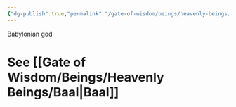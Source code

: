 ```yaml
---
{"dg-publish":true,"permalink":"/gate-of-wisdom/beings/heavenly-beings/bel/","tags":["#GateWisdom","#Being","#HeavenlyBeing","#B"]}
---
```


Babylonian god
# See [[Gate of Wisdom/Beings/Heavenly Beings/Baal\|Baal]]



